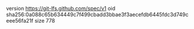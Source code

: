 version https://git-lfs.github.com/spec/v1
oid sha256:0a088c65b634449c7f499cbadd3bbae3f3aecefdb6445fdc3d749ceee56fa21f
size 778
